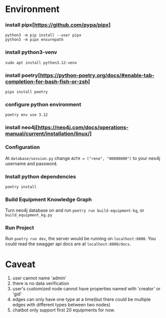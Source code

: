 # Environment

### install pipx[https://github.com/pypa/pipx]

```commandline
python3 -m pip install --user pipx
python3 -m pipx ensurepath
```

### install python3-venv

```commandline
sudo apt install python3.12-venv
```

### install poetry[https://python-poetry.org/docs/#enable-tab-completion-for-bash-fish-or-zsh]

```commandline
pipx install poetry
```

### configure python environment

```commandline
poetry env use 3.12
```

### install neo4j[https://neo4j.com/docs/operations-manual/current/installation/linux/]


### Configuration
At `database/session.py` change `AUTH = ("rene", "00000000")` to your neo4j username and password.

### Install python dependencies

```commandline
poetry install
```

### Build Equipment Knowledge Graph
Turn neo4j database on and run `poetry run build-equipment-kg`, or `build_equipment_kg.py`

### Run Project
Run `poetry run dev`, the server would be running on `localhost:8000`. You could read the swagger api docs are at `localhost:8000/docs`.

# Caveat
1. user cannot name 'admin'
2. there is no data verification
3. user's customized node cannot have properties named with 'creator' or 'gid'
4. edges can only have one type at a time(but there could be multiple edges with different types between two nodes)
5. chatbot only support first 20 equipments for now.


